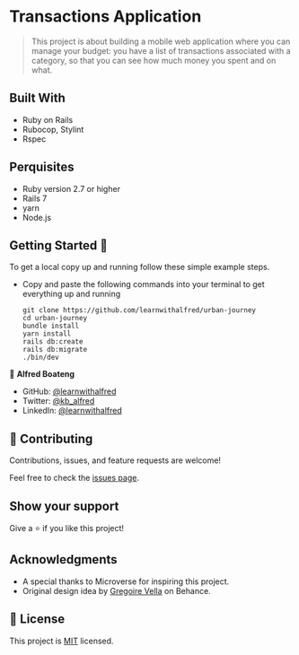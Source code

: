 # Transactions Application

> This project is about building a mobile web application where you can manage your budget: you have a list of transactions associated with a category, so that you can see how much money you spent and on what.

## Built With

* Ruby on Rails
* Rubocop, Stylint
* Rspec

## Perquisites

 - Ruby version 2.7 or higher
 - Rails 7
 - yarn
 - Node.js

## Getting Started 🙌

To get a local copy up and running follow these simple example steps.

- Copy and paste the following commands into your terminal to get everything up and running
  ```
  git clone https://github.com/learnwithalfred/urban-journey
  cd urban-journey
  bundle install
  yarn install
  rails db:create
  rails db:migrate
  ./bin/dev

👤 **Alfred Boateng**

- GitHub: [@learnwithalfred](https://github.com/learnwithalfred)
- Twitter: [@kb_alfred](https://twitter.com/kb_alfred)
- LinkedIn: [@learnwithalfred](https://www.linkedin.com/in/learnwithalfred/)


## 🤝 Contributing

Contributions, issues, and feature requests are welcome!

Feel free to check the [issues page](../../issues/).

## Show your support

Give a ⭐️ if you like this project!

## Acknowledgments

- A special thanks to Microverse for inspiring this project.
- Original design idea by [Gregoire Vella](https://www.behance.net/gregoirevella) on Behance.

## 📝 License

This project is [MIT](./MIT.md) licensed.
